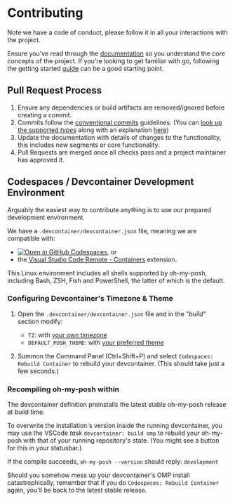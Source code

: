 # Contributing

Note we have a code of conduct, please follow it in all your interactions with
the project.

Ensure you've read through the [documentation][docs] so you understand the core
concepts of the project. If you're looking to get familiar with go, following
the getting started [guide][guide] can be a good starting point.

## Pull Request Process

1. Ensure any dependencies or build artifacts are removed/ignored before
   creating a commit.
2. Commits follow the [conventional commits][cc] guidelines. (You can [look up
   the supported _types_][cc-types] along with an explanation [here][cc-types])
3. Update the documentation with details of changes to the functionality, this
   includes new segments or core functionality.
4. Pull Requests are merged once all checks pass and a project maintainer has
   approved it.

## Codespaces / Devcontainer Development Environment

Arguably the easiest way to contribute anything is to use our prepared
development environment.

We have a `.devcontainer/devcontainer.json` file, meaning we are compatible
with:

-   [![Open in GitHub Codespaces][codespaces-badge]][codespaces-link], or
-   the [Visual Studio Code Remote - Containers][devcontainer-ext] extension.

This Linux environment includes all shells supported by oh-my-posh, including
Bash, ZSH, Fish and PowerShell, the latter of which is the default.

### Configuring Devcontainer's Timezone & Theme

1. Open the `.devcontainer/devcontainer.json` file and in the "_build_" section
   modify:

    - `TZ`: with [your own timezone][timezones]
    - `DEFAULT_POSH_THEME`: with [your preferred theme][themes]

2. Summon the Command Panel (Ctrl+Shift+P) and select
   `Codespaces: Rebuild Container` to rebuild your devcontainer. (This should
   take just a few seconds.)

### Recompiling oh-my-posh within

The devcontainer definition preinstalls the latest stable oh-my-posh release at
build time.

To overwrite the installation's version inside the running devcontainer, you may
use the VSCode _task_ `devcontainer: build omp` to rebuild your oh-my-posh with
that of your running repository's state. (You might see a button for this in
your statusbar.)

If the compile succeeds, `oh-my-posh --version` should reply: `development`

Should you somehow mess up your devcontainer's OMP install catastrophically,
remember that if you do `Codespaces: Rebuild Container` again, you'll be back to
the latest stable release.

[docs]: https://ohmyposh.dev/docs
[guide]: https://ohmyposh.dev/docs/contributing/started
[cc]: https://www.conventionalcommits.org/en/v1.0.0/#summary
[cc-types]:
	HTTPS://GitHub.Com/JanDeDobbeleer/oh-my-posh/blob/main/.commitlintrc.yml#L23-L33
[codespaces-badge]: HTTPS://GitHub.Com/codespaces/badge.svg
[codespaces-link]:
	HTTPS://GitHub.Com/codespaces/new?hide_repo_select=true&ref=main&repo=175405157
[devcontainer-ext]:
	https://marketplace.visualstudio.com/items?itemName=ms-vscode-remote.remote-containers
[timezones]: https://en.wikipedia.org/wiki/List_of_tz_database_time_zones
[themes]: https://ohmyposh.dev/docs/themes
